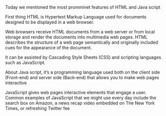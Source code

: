 Today we mentioned the most promminet features of HTML and Java script

First thing HTML is Hypertext Markup Language used for documents designed to be displayed in a web browser.

Web browsers receive HTML documents from a web server or from local storage and render the documents into multimedia web pages. HTML describes the structure of a web page semantically and originally included cues for the appearance of the document.

It can be assisted by Cascading Style Sheets (CSS) and scripting languages such as JavaScript.

About Java script, it’s a programming language used both on the client side (Front-end) and server side (Back-end) that allows you to make web pages interactive

JavaScript gives web pages interactive elements that engage a user. Common examples of JavaScript that we might use every day include the search box on Amazon, a news recap video embedded on The New York Times, or refreshing Twitter fee